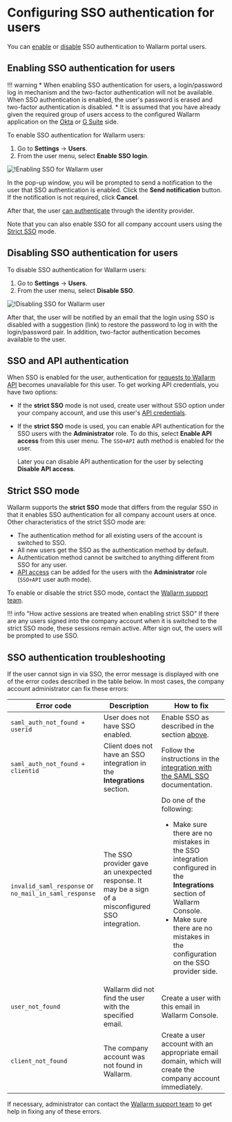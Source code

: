 #   Configuring SSO authentication for users

[img-enable-sso-for-user]:  ../../../images/admin-guides/configuration-guides/sso/enable-sso-for-user.png
[img-disable-sso-for-user]: ../../../images/admin-guides/configuration-guides/sso/disable-sso-for-user.png

[doc-allow-access-gsuite]:  gsuite/allow-access-to-wl.md
[doc-allow-access-okta]:    okta/allow-access-to-wl.md

[doc-user-sso-guide]:       ../../../user-guides/use-sso.md
[doc-disable-sso]:          change-sso-provider.md   

[anchor-enable]:            #enabling-sso-authentication-for-users 
[anchor-disable]:           #disabling-sso-authentication-for-users      

You can [enable][anchor-enable] or [disable][anchor-disable] SSO authentication to Wallarm portal users.


##   Enabling SSO authentication for users

!!! warning
    *   When enabling SSO authentication for users, a login/password log in mechanism and the two-factor authentication will not be available. When SSO authentication is enabled, the user's password is erased and two-factor authentication is disabled.
    *   It is assumed that you have already given the required group of users access to the configured Wallarm application on the [Okta][doc-allow-access-okta] or [G Suite][doc-allow-access-gsuite] side.


To enable SSO authentication for Wallarm users:

1. Go to **Settings** → **Users**.
1. From the user menu, select **Enable SSO login**.

![!Enabling SSO for Wallarm user][img-enable-sso-for-user]

In the pop-up window, you will be prompted to send a notification to the user that SSO authentication is enabled. Click the **Send notification** button. If the notification is not required, click **Cancel**.

After that, the user [can authenticate][doc-user-sso-guide] through the identity provider.

Note that you can also enable SSO for all company account users using the [Strict SSO](#strict-sso-mode) mode.

##  Disabling SSO authentication for users

To disable SSO authentication for Wallarm users:

1. Go to **Settings** → **Users**.
1. From the user menu, select **Disable SSO**.

![!Disabling SSO for Wallarm user][img-disable-sso-for-user]

After that, the user will be notified by an email that the login using SSO is disabled with a suggestion (link) to restore the password to log in with the login/password pair. In addition, two-factor authentication becomes available to the user.

## SSO and API authentication

When SSO is enabled for the user, authentication for [requests to Wallarm API](../../../api/overview.md#your-own-client) becomes unavailable for this user. To get working API credentials, you have two options: 

* If the **strict SSO** mode is not used, create user without SSO option under your company account, and use this user's [API credentials](../../../api/overview.md#your-own-client).
* If the **strict SSO** mode is used, you can enable API authentication for the SSO users with the **Administrator** role. To do this, select **Enable API access** from this user menu. The `SSO+API` auth method is enabled for the user.

    Later you can disable API authentication for the user by selecting **Disable API access**.

## Strict SSO mode

Wallarm supports the **strict SSO** mode that differs from the regular SSO in that it enables SSO authentication for all company account users at once. Other characteristics of the strict SSO mode are:

* The authentication method for all existing users of the account is switched to SSO.
* All new users get the SSO as the authentication method by default.
* Authentication method cannot be switched to anything different from SSO for any user.
* [API access](#sso-and-api-authentication) can be added for the users with the **Administrator** role (`SSO+API` user auth mode).

To enable or disable the strict SSO mode, contact the [Wallarm support team](mailto:support@wallarm.com).

!!! info "How active sessions are treated when enabling strict SSO"
    If there are any users signed into the company account when it is switched to the strict SSO mode, these sessions remain active. After sign out, the users will be prompted to use SSO.

## SSO authentication troubleshooting

If the user cannot sign in via SSO, the error message is displayed with one of the error codes described in the table below. In most cases, the company account administrator can fix these errors:

| Error code | Description | How to fix |
|--|--|--|
| `saml_auth_not_found + userid` | User does not have SSO enabled. | Enable SSO as described in the section [above](#enabling-sso-authentication-for-users). |
| `saml_auth_not_found + clientid` | Client does not have an SSO integration in the **Integrations** section. | Follow the instructions in the [integration with the SAML SSO](intro.md) documentation. |
| `invalid_saml_response` or `no_mail_in_saml_response` | The SSO provider gave an unexpected response. It may be a sign of a misconfigured SSO integration. | Do one of the following:<br><ul><li>Make sure there are no mistakes in the SSO integration configured in the **Integrations** section of Wallarm Console.</li><li>Make sure there are no mistakes in the configuration on the SSO provider side.</li></ul> |
| `user_not_found` | Wallarm did not find the user with the specified email. | Create a user with this email in Wallarm Console. |
| `client_not_found` | The company account was not found in Wallarm. | Create a user account with an appropriate email domain, which will create the company account immediately. |

 If necessary, administrator can contact the [Wallarm support team](mailto:support@wallarm.com) to get help in fixing any of these errors.